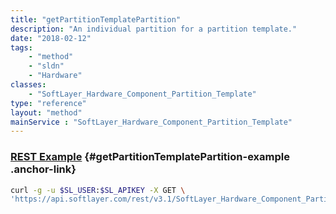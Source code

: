 ```yaml
---
title: "getPartitionTemplatePartition"
description: "An individual partition for a partition template."
date: "2018-02-12"
tags:
    - "method"
    - "sldn"
    - "Hardware"
classes:
    - "SoftLayer_Hardware_Component_Partition_Template"
type: "reference"
layout: "method"
mainService : "SoftLayer_Hardware_Component_Partition_Template"
---
```


### [REST Example](#getPartitionTemplatePartition-example) <a href="/article/rest/"><i class="fas fa-question"></i></a> {#getPartitionTemplatePartition-example .anchor-link} 
```bash
curl -g -u $SL_USER:$SL_APIKEY -X GET \
'https://api.softlayer.com/rest/v3.1/SoftLayer_Hardware_Component_Partition_Template/{SoftLayer_Hardware_Component_Partition_TemplateID}/getPartitionTemplatePartition'
```
